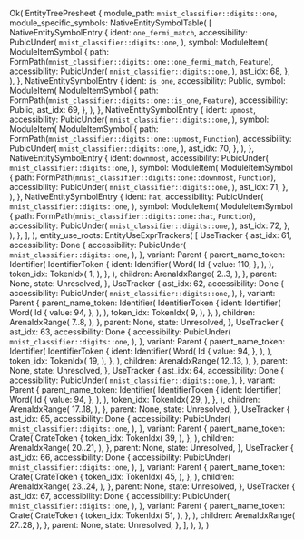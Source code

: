 Ok(
    EntityTreePresheet {
        module_path: `mnist_classifier::digits::one`,
        module_specific_symbols: NativeEntitySymbolTable(
            [
                NativeEntitySymbolEntry {
                    ident: `one_fermi_match`,
                    accessibility: PubicUnder(
                        `mnist_classifier::digits::one`,
                    ),
                    symbol: ModuleItem(
                        ModuleItemSymbol {
                            path: FormPath(`mnist_classifier::digits::one::one_fermi_match`, `Feature`),
                            accessibility: PubicUnder(
                                `mnist_classifier::digits::one`,
                            ),
                            ast_idx: 68,
                        },
                    ),
                },
                NativeEntitySymbolEntry {
                    ident: `is_one`,
                    accessibility: Public,
                    symbol: ModuleItem(
                        ModuleItemSymbol {
                            path: FormPath(`mnist_classifier::digits::one::is_one`, `Feature`),
                            accessibility: Public,
                            ast_idx: 69,
                        },
                    ),
                },
                NativeEntitySymbolEntry {
                    ident: `upmost`,
                    accessibility: PubicUnder(
                        `mnist_classifier::digits::one`,
                    ),
                    symbol: ModuleItem(
                        ModuleItemSymbol {
                            path: FormPath(`mnist_classifier::digits::one::upmost`, `Function`),
                            accessibility: PubicUnder(
                                `mnist_classifier::digits::one`,
                            ),
                            ast_idx: 70,
                        },
                    ),
                },
                NativeEntitySymbolEntry {
                    ident: `downmost`,
                    accessibility: PubicUnder(
                        `mnist_classifier::digits::one`,
                    ),
                    symbol: ModuleItem(
                        ModuleItemSymbol {
                            path: FormPath(`mnist_classifier::digits::one::downmost`, `Function`),
                            accessibility: PubicUnder(
                                `mnist_classifier::digits::one`,
                            ),
                            ast_idx: 71,
                        },
                    ),
                },
                NativeEntitySymbolEntry {
                    ident: `hat`,
                    accessibility: PubicUnder(
                        `mnist_classifier::digits::one`,
                    ),
                    symbol: ModuleItem(
                        ModuleItemSymbol {
                            path: FormPath(`mnist_classifier::digits::one::hat`, `Function`),
                            accessibility: PubicUnder(
                                `mnist_classifier::digits::one`,
                            ),
                            ast_idx: 72,
                        },
                    ),
                },
            ],
        ),
        entity_use_roots: EntityUseExprTrackers(
            [
                UseTracker {
                    ast_idx: 61,
                    accessibility: Done {
                        accessibility: PubicUnder(
                            `mnist_classifier::digits::one`,
                        ),
                    },
                    variant: Parent {
                        parent_name_token: Identifier(
                            IdentifierToken {
                                ident: Identifier(
                                    Word(
                                        Id {
                                            value: 110,
                                        },
                                    ),
                                ),
                                token_idx: TokenIdx(
                                    1,
                                ),
                            },
                        ),
                        children: ArenaIdxRange(
                            2..3,
                        ),
                    },
                    parent: None,
                    state: Unresolved,
                },
                UseTracker {
                    ast_idx: 62,
                    accessibility: Done {
                        accessibility: PubicUnder(
                            `mnist_classifier::digits::one`,
                        ),
                    },
                    variant: Parent {
                        parent_name_token: Identifier(
                            IdentifierToken {
                                ident: Identifier(
                                    Word(
                                        Id {
                                            value: 94,
                                        },
                                    ),
                                ),
                                token_idx: TokenIdx(
                                    9,
                                ),
                            },
                        ),
                        children: ArenaIdxRange(
                            7..8,
                        ),
                    },
                    parent: None,
                    state: Unresolved,
                },
                UseTracker {
                    ast_idx: 63,
                    accessibility: Done {
                        accessibility: PubicUnder(
                            `mnist_classifier::digits::one`,
                        ),
                    },
                    variant: Parent {
                        parent_name_token: Identifier(
                            IdentifierToken {
                                ident: Identifier(
                                    Word(
                                        Id {
                                            value: 94,
                                        },
                                    ),
                                ),
                                token_idx: TokenIdx(
                                    19,
                                ),
                            },
                        ),
                        children: ArenaIdxRange(
                            12..13,
                        ),
                    },
                    parent: None,
                    state: Unresolved,
                },
                UseTracker {
                    ast_idx: 64,
                    accessibility: Done {
                        accessibility: PubicUnder(
                            `mnist_classifier::digits::one`,
                        ),
                    },
                    variant: Parent {
                        parent_name_token: Identifier(
                            IdentifierToken {
                                ident: Identifier(
                                    Word(
                                        Id {
                                            value: 94,
                                        },
                                    ),
                                ),
                                token_idx: TokenIdx(
                                    29,
                                ),
                            },
                        ),
                        children: ArenaIdxRange(
                            17..18,
                        ),
                    },
                    parent: None,
                    state: Unresolved,
                },
                UseTracker {
                    ast_idx: 65,
                    accessibility: Done {
                        accessibility: PubicUnder(
                            `mnist_classifier::digits::one`,
                        ),
                    },
                    variant: Parent {
                        parent_name_token: Crate(
                            CrateToken {
                                token_idx: TokenIdx(
                                    39,
                                ),
                            },
                        ),
                        children: ArenaIdxRange(
                            20..21,
                        ),
                    },
                    parent: None,
                    state: Unresolved,
                },
                UseTracker {
                    ast_idx: 66,
                    accessibility: Done {
                        accessibility: PubicUnder(
                            `mnist_classifier::digits::one`,
                        ),
                    },
                    variant: Parent {
                        parent_name_token: Crate(
                            CrateToken {
                                token_idx: TokenIdx(
                                    45,
                                ),
                            },
                        ),
                        children: ArenaIdxRange(
                            23..24,
                        ),
                    },
                    parent: None,
                    state: Unresolved,
                },
                UseTracker {
                    ast_idx: 67,
                    accessibility: Done {
                        accessibility: PubicUnder(
                            `mnist_classifier::digits::one`,
                        ),
                    },
                    variant: Parent {
                        parent_name_token: Crate(
                            CrateToken {
                                token_idx: TokenIdx(
                                    51,
                                ),
                            },
                        ),
                        children: ArenaIdxRange(
                            27..28,
                        ),
                    },
                    parent: None,
                    state: Unresolved,
                },
            ],
        ),
    },
)